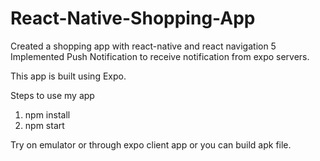 # React-Native-Shopping-App
Created a shopping app with react-native and react navigation 5
Implemented Push Notification to receive notification from expo servers.

This app is built using Expo.

Steps to use my app 
1. npm install
2. npm start

Try on emulator or through expo client app or you can build apk file.
